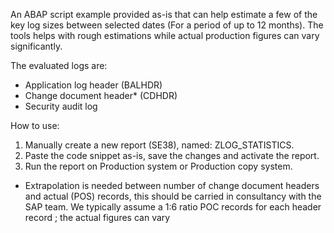 An ABAP script example provided as-is that can help estimate a few of the key log sizes between selected dates (For a period of up to 12 months).
The tools helps with rough estimations while actual production figures can vary significantly.

The evaluated logs are:
- Application log header (BALHDR)
- Change document header* (CDHDR)
- Security audit log

How to use:
1. Manually create a new report (SE38), named: ZLOG_STATISTICS.
2. Paste the code snippet as-is, save the changes and activate the report.
3. Run the report on Production system or Production copy system.

* Extrapolation is needed between number of change document headers and actual (POS) records, this should be carried in consultancy with the SAP team. We typically assume a 1:6 ratio POC records for each header record ; the actual figures can vary